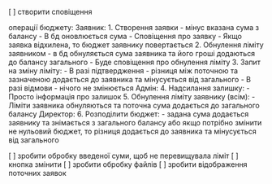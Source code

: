 [ ] створити сповіщення

операції бюджету:
    Заявник:
      1. Створення заявки - мінус вказана сума з балансу
        - В бд оновлюється сума
        - Сповіщення про заявку
        - Якщо заявка відхилена, то бюджет заявнику повертається
      2. Обнулення ліміту заявником - в бд обнуляється сума заявника та його гроші додаються до балансу загального
        - Буде сповіщення про обнулення ліміту
      3. Запит на зміну ліміту:
        - В разі підтвердження - різниця між поточною та зазначеною додається до заявника та мінусується від загального
        - В разі відмови - нічого не змінюється
    Адмін:
      4. Надсилання залишку:
        - Просто інформація про залишок 
      5. Обнулення ліміту заявнику (всім):
        - Ліміти заявника обнуляються та поточна сума додається до загального балансу
    Директор:
      6. Розподілити бюджет:
        - задана сума додається заявнику та знімається з загального балансу або якщо потрібно змінити не нульовий бюджет, то різниця додається до заявника та мінусується від загального
        
    
[ ] зробити обробку введеної суми, щоб не перевищувала ліміт
[ ] кнопка змінити
[ ] зробити обробку файлів
[ ] зробити відображення поточних заявок

